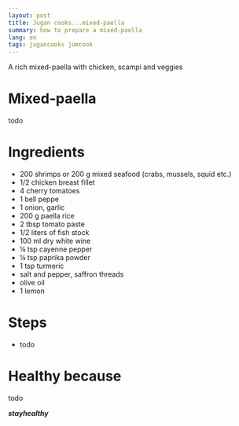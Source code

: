 ```yaml
---
layout: post
title: Jugan cooks...mixed-paella
summary: how to prepare a mixed-paella
lang: en
tags: jugancooks jumcook
---
```


<div class="message">
A rich mixed-paella with chicken, scampi and veggies
</div>

# Mixed-paella
todo

# Ingredients
- 200 shrimps or 200 g mixed seafood (crabs, mussels, squid etc.)
- 1/2 chicken breast fillet
- 4 cherry tomatoes
- 1 bell peppe
- 1 onion, garlic
- 200 g paella rice
- 2 tbsp tomato paste
- 1/2 liters of fish stock
- 100 ml dry white wine
- ¼ tsp cayenne pepper
- ¼ tsp paprika powder
- 1 tsp turmeric
- salt and pepper, saffron threads
- olive oil
- 1 lemon

# Steps
- todo

# Healthy because
todo

_**stayhealthy**_
